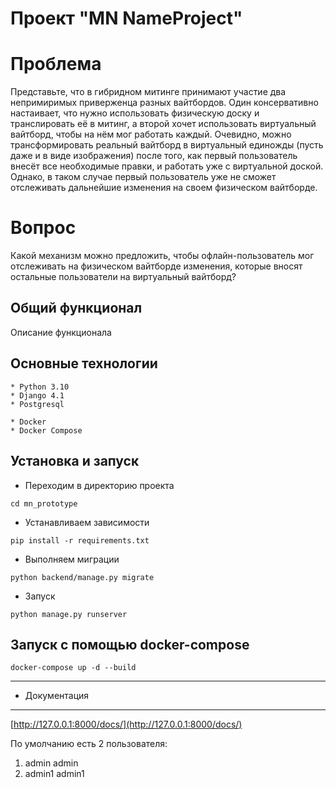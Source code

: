 Проект "MN NameProject"
=======================

Проблема 
========
Представьте, что в гибридном митинге принимают участие два
непримиримых приверженца разных вайтбордов. Один консервативно настаивает, что
нужно использовать физическую доску и транслировать её в митинг, а второй хочет
использовать виртуальный вайтборд, чтобы на нём мог работать каждый. Очевидно,
можно трансформировать реальный вайтборд в виртуальный единожды (пусть даже и в
виде изображения) после того, как первый пользователь внесёт все необходимые
правки, и работать уже с виртуальной доской. Однако, в таком случае первый
пользователь уже не сможет отслеживать дальнейшие изменения на своем физическом
вайтборде.

Вопрос 
======
Какой механизм можно предложить, чтобы офлайн-пользователь мог
отслеживать на физическом вайтборде изменения, которые вносят остальные
пользователи на виртуальный вайтборд?


Общий функционал
----------------
Описание функционала

Основные технологии
-------------------
```
* Python 3.10
* Django 4.1
* Postgresql
```
```
* Docker
* Docker Compose
```

Установка и запуск
------------------
* Переходим в директорию проекта
```
cd mn_prototype
```
* Устанавливаем зависимости
```
pip install -r requirements.txt
```
* Выполняем миграции
```
python backend/manage.py migrate
```
* Запуск
```
python manage.py runserver
```

Запуск с помощью docker-compose
-------------------------------
```
docker-compose up -d --build
```

--------------
* Документация
--------------
[http://127.0.0.1:8000/docs/](http://127.0.0.1:8000/docs/)

По умолчанию есть 2 пользователя:
1. admin admin
2. admin1 admin1